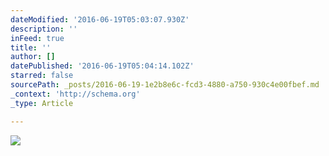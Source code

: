 ```yaml
---
dateModified: '2016-06-19T05:03:07.930Z'
description: ''
inFeed: true
title: ''
author: []
datePublished: '2016-06-19T05:04:14.102Z'
starred: false
sourcePath: _posts/2016-06-19-1e2b8e6c-fcd3-4880-a750-930c4e00fbef.md
_context: 'http://schema.org'
_type: Article

---
```

![](https://the-grid-user-content.s3-us-west-2.amazonaws.com/9ce1a1eb-5d5c-406e-a403-4f2a2aad03cb.gif)